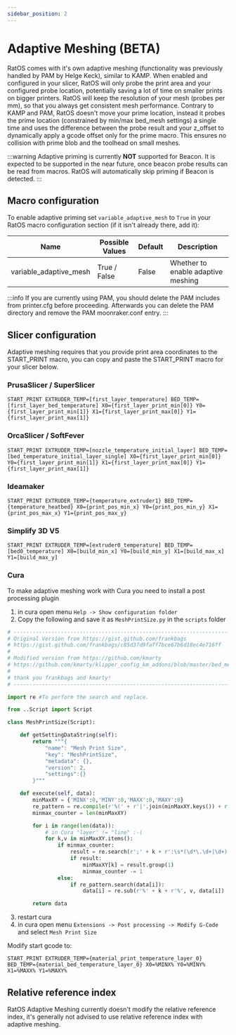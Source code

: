 ```yaml
---
sidebar_position: 2
---
```


# Adaptive Meshing (BETA)

RatOS comes with it's own adaptive meshing (functionality was previously handled by PAM by Helge Keck), similar to KAMP. When enabled and configured in your slicer, RatOS will only probe the print area and your configured probe location, potentially saving a lot of time on smaller prints on bigger printers. RatOS will keep the resolution of your mesh (probes per mm), so that you always get consistent mesh performance. Contrary to KAMP and PAM, RatOS doesn't move your prime location, instead it probes the prime location (constrained by min/max bed_mesh settings) a single time and uses the difference between the probe result and your z_offset to dynamically apply a gcode offset only for the prime macro. This ensures no collision with prime blob and the toolhead on small meshes.

:::warning
Adaptive priming is currently **NOT** supported for Beacon. It is expected to be supported in the near future, once beacon probe results can be read from macros. RatOS will automatically skip priming if Beacon is detected.
:::

## Macro configuration

To enable adaptive priming set `variable_adaptive_mesh` to `True` in your RatOS macro configuration section (if it isn't already there, add it):

| Name                   | Possible Values | Default | Description                        |
| ---------------------- | --------------- | ------- | ---------------------------------- |
| variable_adaptive_mesh | True / False    | False   | Whether to enable adaptive meshing |

:::info
If you are currently using PAM, you should delete the PAM includes from printer.cfg before proceeding. Afterwards you can delete the PAM directory and remove the PAM moonraker.conf entry.
:::

## Slicer configuration

Adaptive meshing requires that you provide print area coordinates to the START_PRINT macro, you can copy and paste the START_PRINT macro for your slicer below.

### PrusaSlicer / SuperSlicer

```properties
START_PRINT EXTRUDER_TEMP=[first_layer_temperature] BED_TEMP=[first_layer_bed_temperature] X0={first_layer_print_min[0]} Y0={first_layer_print_min[1]} X1={first_layer_print_max[0]} Y1={first_layer_print_max[1]}
```

### OrcaSlicer / SoftFever

```properties
START_PRINT EXTRUDER_TEMP=[nozzle_temperature_initial_layer] BED_TEMP=[bed_temperature_initial_layer_single] X0={first_layer_print_min[0]} Y0={first_layer_print_min[1]} X1={first_layer_print_max[0]} Y1={first_layer_print_max[1]}
```

### Ideamaker

```properties
START_PRINT EXTRUDER_TEMP={temperature_extruder1} BED_TEMP={temperature_heatbed} X0={print_pos_min_x} Y0={print_pos_min_y} X1={print_pos_max_x} Y1={print_pos_max_y}
```

### Simplify 3D V5

```properties
START_PRINT EXTRUDER_TEMP=[extruder0_temperature] BED_TEMP=[bed0_temperature] X0=[build_min_x] Y0=[build_min_y] X1=[build_max_x] Y1=[build_max_y]
```

### Cura

To make adaptive meshing work with Cura you need to install a post processing plugin

1. in cura open menu `Help -> Show configuration folder`
2. Copy the following and save it as `MeshPrintSize.py` in the `scripts` folder

```python
# --------------------------------------------------------------------------------
# Original Version from https://gist.github.com/frankbags
# https://gist.github.com/frankbags/c85d37d9faff7bce67b6d18ec4e716ff
#
# Modified version from https://github.com/kmarty
# https://github.com/kmarty/klipper_config_km_addons/blob/master/bed_mesh_calibrate/MeshPrintSize.py
#
# thank you frankbags and kmarty!
# --------------------------------------------------------------------------------

import re #To perform the search and replace.

from ..Script import Script

class MeshPrintSize(Script):

    def getSettingDataString(self):
        return """{
            "name": "Mesh Print Size",
            "key": "MeshPrintSize",
            "metadata": {},
            "version": 2,
            "settings":{}
        }"""

    def execute(self, data):
        minMaxXY = {'MINX':0,'MINY':0,'MAXX':0,'MAXY':0}
        re_pattern = re.compile(r'%(' + r'|'.join(minMaxXY.keys()) + r')%')
        minmax_counter = len(minMaxXY)

        for i in range(len(data)):
            # in Cura "layer' != "line" :-(
            for k,v in minMaxXY.items():
                if minmax_counter:
                    result = re.search(r';' + k + r':\s*(\d*\.\d+|\d+)', data[i])
                    if result:
                        minMaxXY[k] = result.group(1)
                        minmax_counter -= 1
                else:
                    if re_pattern.search(data[i]):
                        data[i] = re.sub(r'%' + k + r'%', v, data[i])

        return data
```

3. restart cura
4. in cura open menu `Extensions -> Post processing -> Modify G-Code` and select `Mesh Print Size`

Modify start gcode to:

```properties
START_PRINT EXTRUDER_TEMP={material_print_temperature_layer_0} BED_TEMP={material_bed_temperature_layer_0} X0=%MINX% Y0=%MINY% X1=%MAXX% Y1=%MAXY%
```

## Relative reference index

RatOS Adaptive Meshing currently doesn't modify the relative reference index, it's generally not advised to use relative reference index with adaptive meshing.

